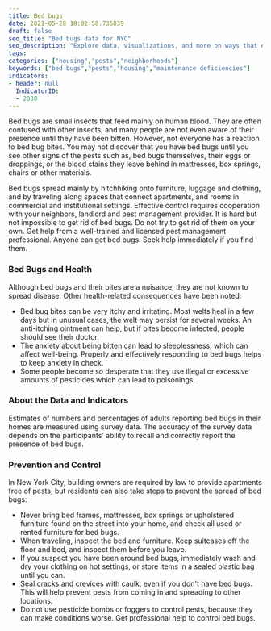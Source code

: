 ```yaml
---
title: Bed bugs
date: 2021-05-28 18:02:58.735039
draft: false
seo_title: "Bed bugs data for NYC"
seo_description: "Explore data, visualizations, and more on ways that environments shape health in New York City's neighborhoods.."
tags: 
categories: ["housing","pests","neighborhoods"]
keywords: ["bed bugs","pests","housing","maintenance deficiencies"]
indicators:
- header: null
  IndicatorID: 
  - 2030
---
```


Bed bugs are small insects that feed mainly on human blood. They are often confused with other insects, and many people are not even aware of their presence until they have been bitten. However, not everyone has a reaction to bed bug bites. You may not discover that you have bed bugs until you see other signs of the pests such as, bed bugs themselves, their eggs or droppings, or the blood stains they leave behind in mattresses, box springs, chairs or other materials.

Bed bugs spread mainly by hitchhiking onto furniture, luggage and clothing, and by traveling along spaces that connect apartments, and rooms in commercial and institutional settings. Effective control requires cooperation with your neighbors, landlord and pest management provider. It is hard but not impossible to get rid of bed bugs. Do not try to get rid of them on your own. Get help from a well-trained and licensed pest management professional. Anyone can get bed bugs. Seek help immediately if you find them.

### Bed Bugs and Health

 Although bed bugs and their bites are a nuisance, they are not known to spread disease. Other health-related consequences have been noted:

* Bed bug bites can be very itchy and irritating. Most welts heal in a few days but in unusual cases, the welt may persist for several weeks. An anti-itching ointment can help, but if bites become infected, people should see their doctor.
* The anxiety about being bitten can lead to sleeplessness, which can affect well-being. Properly and effectively responding to bed bugs helps to keep anxiety in check.
* Some people become so desperate that they use illegal or excessive amounts of pesticides which can lead to poisonings.

### About the Data and Indicators

Estimates of numbers and percentages of adults reporting bed bugs in their homes are measured using survey data. The accuracy of the survey data depends on the participants’ ability to recall and correctly report the presence of bed bugs.   

### Prevention and Control

In New York City, building owners are required by law to provide apartments free of pests, but residents can also take steps to prevent the spread of bed bugs:

* Never bring bed frames, mattresses, box springs or upholstered furniture found on the street into your home, and check all used or rented furniture for bed bugs.
* When traveling, inspect the bed and furniture. Keep suitcases off the floor and bed, and inspect them before you leave.
* If you suspect you have been around bed bugs, immediately wash and dry your clothing on hot settings, or store items in a sealed plastic bag until you can.
* Seal cracks and crevices with caulk, even if you don't have bed bugs. This will help prevent pests from coming in and spreading to other locations.
* Do not use pesticide bombs or foggers to control pests, because they can make conditions worse. Get professional help to control bed bugs.
